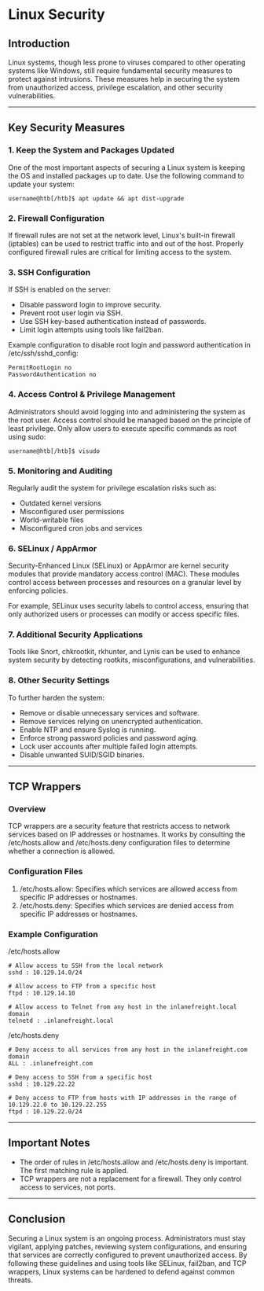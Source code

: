 # Linux Security

## Introduction
Linux systems, though less prone to viruses compared to other operating systems like Windows, still require fundamental security measures to protect against intrusions. These measures help in securing the system from unauthorized access, privilege escalation, and other security vulnerabilities.

---

## Key Security Measures

### 1. Keep the System and Packages Updated
One of the most important aspects of securing a Linux system is keeping the OS and installed packages up to date. Use the following command to update your system:
```
username@htb[/htb]$ apt update && apt dist-upgrade
```

### 2. Firewall Configuration
If firewall rules are not set at the network level, Linux's built-in firewall (iptables) can be used to restrict traffic into and out of the host. Properly configured firewall rules are critical for limiting access to the system.

### 3. SSH Configuration
If SSH is enabled on the server:
- Disable password login to improve security.
- Prevent root user login via SSH.
- Use SSH key-based authentication instead of passwords.
- Limit login attempts using tools like fail2ban.
  
Example configuration to disable root login and password authentication in /etc/ssh/sshd_config:
```
PermitRootLogin no
PasswordAuthentication no
```

### 4. Access Control & Privilege Management
Administrators should avoid logging into and administering the system as the root user. Access control should be managed based on the principle of least privilege. Only allow users to execute specific commands as root using sudo:
```
username@htb[/htb]$ visudo
```

### 5. Monitoring and Auditing
Regularly audit the system for privilege escalation risks such as:
- Outdated kernel versions
- Misconfigured user permissions
- World-writable files
- Misconfigured cron jobs and services
  
### 6. SELinux / AppArmor
Security-Enhanced Linux (SELinux) or AppArmor are kernel security modules that provide mandatory access control (MAC). These modules control access between processes and resources on a granular level by enforcing policies.

For example, SELinux uses security labels to control access, ensuring that only authorized users or processes can modify or access specific files.

### 7. Additional Security Applications
Tools like Snort, chkrootkit, rkhunter, and Lynis can be used to enhance system security by detecting rootkits, misconfigurations, and vulnerabilities.

### 8. Other Security Settings
To further harden the system:
- Remove or disable unnecessary services and software.
- Remove services relying on unencrypted authentication.
- Enable NTP and ensure Syslog is running.
- Enforce strong password policies and password aging.
- Lock user accounts after multiple failed login attempts.
- Disable unwanted SUID/SGID binaries.

---

## TCP Wrappers

### Overview
TCP wrappers are a security feature that restricts access to network services based on IP addresses or hostnames. It works by consulting the /etc/hosts.allow and /etc/hosts.deny configuration files to determine whether a connection is allowed.

### Configuration Files
1) /etc/hosts.allow: Specifies which services are allowed access from specific IP addresses or hostnames.
2) /etc/hosts.deny: Specifies which services are denied access from specific IP addresses or hostnames.
   
### Example Configuration
/etc/hosts.allow

```
# Allow access to SSH from the local network
sshd : 10.129.14.0/24

# Allow access to FTP from a specific host
ftpd : 10.129.14.10

# Allow access to Telnet from any host in the inlanefreight.local domain
telnetd : .inlanefreight.local
```

/etc/hosts.deny

```
# Deny access to all services from any host in the inlanefreight.com domain
ALL : .inlanefreight.com

# Deny access to SSH from a specific host
sshd : 10.129.22.22

# Deny access to FTP from hosts with IP addresses in the range of 10.129.22.0 to 10.129.22.255
ftpd : 10.129.22.0/24
```

---

## Important Notes
- The order of rules in /etc/hosts.allow and /etc/hosts.deny is important. The first matching rule is applied.
- TCP wrappers are not a replacement for a firewall. They only control access to services, not ports.

---

## Conclusion
Securing a Linux system is an ongoing process. Administrators must stay vigilant, applying patches, reviewing system configurations, and ensuring that services are correctly configured to prevent unauthorized access. By following these guidelines and using tools like SELinux, fail2ban, and TCP wrappers, Linux systems can be hardened to defend against common threats.
